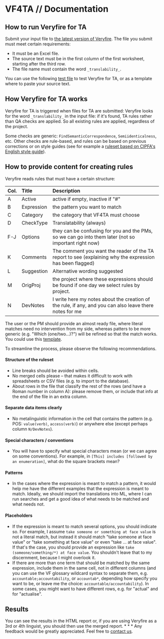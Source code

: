 # VF4TA // Documentation

## How to run Veryfire for TA 

Submit your input file to [the latest version of Veryfire](https://capps.capstan.be/veryfire_DEV.php). The file you submit must meet certain requirements: 

* It must be an Excel file. 
* The source text must be in the first column of the first worksheet, starting after the third row. 
* The file name must contain the word `_translability_`. 

You can use the following [test file](https://capps.capstan.be/Files/FAMA_usa-ENG_translatability_TestFile_TA.xlsx) to test Veryfire for TA, or as a template where to paste your source text. 

## How Veryfire for TA works 

Veryfire for TA is triggered when files for TA are submitted: Veryfire looks for the word `_translability_` in the input file: if it's found, TA rules rather than QA checks are applied. So all existing rules are applied, regardless of the project. 

Some checks are generic: `FindSemanticCorrespondence`, `Semiidenticalness`, etc. Other checks are rule-based, and rules can be based on previous corrections or on style guides (see for example a [ruleset based on CIPFA's English style guide](https://capps.capstan.be/Rules/RuleSet_Translatability_FAMA_usa-ENG_20160530.csv)). 

## How to provide content for creating rules

Veryfire reads rules that must have a certain structure:

| Col. |       Title      |                                                Description                                               |
|:----|:----------------|:--------------------------------------------------------------------------------------------------------|
| A    | Active           | active if empty, inactive if "#"                                                                         |
| B    | Expression       | the pattern you want to match                                                                            |
| C    | Category         | the category that VF4TA must choose                                                                      |
| D    | CheckType        | Translatability (always)                                                                                 |
| F-J  | Options          | they can be confusing for you and the PMs, so we can go into them later (not so important right now)     |
| K    | Comments         | The comment you want the reader of the TA report to see (explaining why the expression has been flagged) |
| L    | Suggestion       | Alternative wording suggested                                                                            |
| M    | OrigProj | the project where these expressions should be found if one day we select rules by project.               |
| N    | DevNotes         | I write here my notes about the creation of the rule, if any, and you can also leave there notes for me  |

The user or the PM should provide an almost ready file, where literal matches need no intervention from my side, whereas patters to be more generic (e.g. "Which (one/two…)?") will be refined so that the match works. You could use this [template](https://capps.capstan.be/Files/RuleSet_Translatability_PROJ_usa-ENG_template.xlsx).

To streamline the process, please observe the following recommendations.

#### Structure of the ruleset

* Line breaks should be avoided within cells. 
* No merged cells please – that makes it difficult to work with spreadsheets or CSV files (e.g. to import to the database). 
* About rows in the file that classify the rest of the rows (and have a Roman number in column A): please remove them, or include that info at the end of the file in an extra column. 

#### Separate data items clearly

* No metalinguistic information in the cell that contains the pattern (e.g. POS: `value(verb)`, `access(verb)`) or anywhere else (except perhaps column `N/DevNotes`).

#### Special characters / conventions

* You will have to specify what special characters mean (or we can agree on some conventions). For example, in `[This] includes [followed by an enumeration]`, what do the square brackets mean? 

#### Patterns

* In the cases where the expression is meant to match a pattern, it would help me have the different examples that the expression is meant to match. Ideally, we should import the translations into ML, where I can run searches and get a good idea of what needs to be matched and what needs not. 

#### Placeholders 

* If the expression is meant to match several options, you should indicate so. For example, I assume `take someone or something at face value` is not a literal match, but instead it should match "take someone at face value" or "take something at face value" or even "take ... at face value". If that's the case, you should provide an expression like `take (someone/something/*) at face value`. You shouldn't leave that to my discernment, because I might overlook it. 
* If there are more than one term that should be matched by the same expression, include them in the same cell, not in different columns (and you can use the VF glossary wildcard syntax to separate them, e.g. `accountable;accountability`, or `accountab*`, depending how specify you want to be, or leave me the choice: `accountable/accountability`). In some cases, you might want to have different rows, e.g. for "actual" and for "actualise". 


## Results 

You can see the results in the HTML report or, if you are using Veryfire as a 3rd or 4th linguist, you should then use the merged report. * * * Any feedback would be greatly appreciated. Feel free to [contact us](mailto:manuel.souto@capstan.be).
